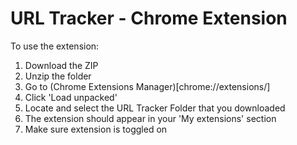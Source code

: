 # URL Tracker - Chrome Extension

To use the extension:
1. Download the ZIP
2. Unzip the folder
3. Go to (Chrome Extensions Manager)[chrome://extensions/]
4. Click 'Load unpacked'
5. Locate and select the URL Tracker Folder that you downloaded
6. The extension should appear in your 'My extensions' section
7. Make sure extension is toggled on




